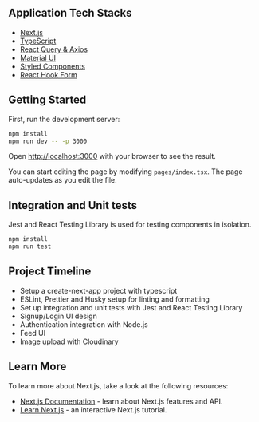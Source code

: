 ## Application Tech Stacks

- [Next.js](https://nextjs.org/docs)
- [TypeScript](https://www.typescriptlang.org/)
- [React Query & Axios](https://react-query.tanstack.com/)
- [Material UI](https://mui.com/)
- [Styled Components](https://styled-components.com/)
- [React Hook Form](https://react-hook-form.com/)

## Getting Started

First, run the development server:

```bash
npm install
npm run dev -- -p 3000
```

Open [http://localhost:3000](http://localhost:3000) with your browser to see the result.

You can start editing the page by modifying `pages/index.tsx`. The page auto-updates as you edit the file.

## Integration and Unit tests

Jest and React Testing Library is used for testing components in isolation.

```bash
npm install
npm run test
```

## Project Timeline

- Setup a create-next-app project with typescript
- ESLint, Prettier and Husky setup for linting and formatting
- Set up integration and unit tests with Jest and React Testing Library
- Signup/Login UI design
- Authentication integration with Node.js
- Feed UI
- Image upload with Cloudinary

## Learn More

To learn more about Next.js, take a look at the following resources:

- [Next.js Documentation](https://nextjs.org/docs) - learn about Next.js features and API.
- [Learn Next.js](https://nextjs.org/learn) - an interactive Next.js tutorial.
